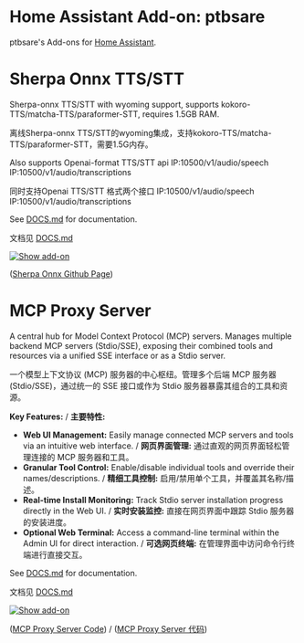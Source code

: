 # Home Assistant Add-on: ptbsare

ptbsare's Add-ons for [Home Assistant](https://www.home-assistant.io).

# Sherpa Onnx TTS/STT

  Sherpa-onnx TTS/STT with wyoming support, supports kokoro-TTS/matcha-TTS/paraformer-STT, requires 1.5GB RAM. 
  
  离线Sherpa-onnx TTS/STT的wyoming集成，支持kokoro-TTS/matcha-TTS/paraformer-STT，需要1.5G内存。
  
  Also supports Openai-format TTS/STT api  IP:10500/v1/audio/speech IP:10500/v1/audio/transcriptions
  
  同时支持Openai TTS/STT 格式两个接口  IP:10500/v1/audio/speech IP:10500/v1/audio/transcriptions

  See [DOCS.md](https://github.com/ptbsare/sherpa-onnx-tts-stt/blob/main/DOCS.md) for documentation.

  文档见 [DOCS.md](https://github.com/ptbsare/sherpa-onnx-tts-stt/blob/main/DOCS.md)

[![Show add-on](https://my.home-assistant.io/badges/supervisor_addon.svg)](https://my.home-assistant.io/redirect/supervisor_addon/?addon=adfd7a46_sherpa_onnx_tts_stt&repository_url=https%3A%2F%2Fgithub.com%2Fptbsare%2Fhome-assistant-addons)

  ([Sherpa Onnx Github Page](https://github.com/k2-fsa/sherpa-onnx))


# MCP Proxy Server

A central hub for Model Context Protocol (MCP) servers. Manages multiple backend MCP servers (Stdio/SSE), exposing their combined tools and resources via a unified SSE interface or as a Stdio server.

一个模型上下文协议 (MCP) 服务器的中心枢纽。管理多个后端 MCP 服务器 (Stdio/SSE)，通过统一的 SSE 接口或作为 Stdio 服务器暴露其组合的工具和资源。

**Key Features:** / **主要特性:**
*   **Web UI Management:** Easily manage connected MCP servers and tools via an intuitive web interface. / **网页界面管理:** 通过直观的网页界面轻松管理连接的 MCP 服务器和工具。
*   **Granular Tool Control:** Enable/disable individual tools and override their names/descriptions. / **精细工具控制:** 启用/禁用单个工具，并覆盖其名称/描述。
*   **Real-time Install Monitoring:** Track Stdio server installation progress directly in the Web UI. / **实时安装监控:** 直接在网页界面中跟踪 Stdio 服务器的安装进度。
*   **Optional Web Terminal:** Access a command-line terminal within the Admin UI for direct interaction. / **可选网页终端:** 在管理界面中访问命令行终端进行直接交互。

See [DOCS.md](mcp-proxy-server/DOCS.md) for documentation.

文档见 [DOCS.md](mcp-proxy-server/DOCS.md)

[![Show add-on](https://my.home-assistant.io/badges/supervisor_addon.svg)](https://my.home-assistant.io/redirect/supervisor_addon/?addon=mcp_proxy_server&repository_url=https%3A%2F%2Fgithub.com%2Fptbsare%2Fhome-assistant-addons)

([MCP Proxy Server Code](mcp-proxy-server/)) / ([MCP Proxy Server 代码](mcp-proxy-server/))
